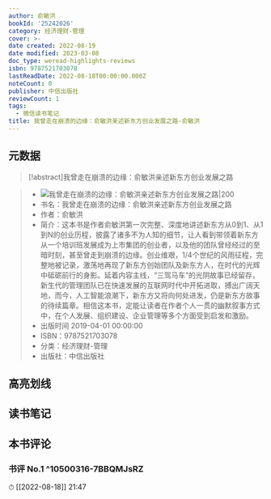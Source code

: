 ```yaml
---
author: 俞敏洪
bookId: '25242026'
category: 经济理财-管理
cover: >-
date created: 2022-08-19
date modified: 2023-03-08
doc_type: weread-highlights-reviews
isbn: 9787521703078
lastReadDate: 2022-08-18T00:00:00.000Z
noteCount: 0
publisher: 中信出版社
reviewCount: 1
tags:
  - 微信读书笔记
title: 我曾走在崩溃的边缘：俞敏洪亲述新东方创业发展之路-俞敏洪
---
```


## 元数据

>[!abstract]我曾走在崩溃的边缘：俞敏洪亲述新东方创业发展之路

> - ![我曾走在崩溃的边缘：俞敏洪亲述新东方创业发展之路|200](https://wfqqreader-1252317822.image.myqcloud.com/cover/26/25242026/t7_25242026.jpg)
> - 书名：我曾走在崩溃的边缘：俞敏洪亲述新东方创业发展之路
> - 作者：俞敏洪
> - 简介：这本书是作者俞敏洪第一次完整、深度地讲述新东方从0到1、从1到N的创业历程，披露了诸多不为人知的细节，让人看到带领着新东方从一个培训班发展成为上市集团的创业者，以及他的团队曾经经过的至暗时刻，甚至曾走到崩溃的边缘。创业维艰，1/4个世纪的风雨征程，完整地被记录，激荡地再现了新东方创始团队及新东方人，在时代的光辉中砥砺前行的身影。延着内容主线，“三驾马车”的光阴故事已经留存，新生代的管理团队已在快速发展的互联网时代中开拓进取，搏出广阔天地，而今，人工智能浪潮下，新东方又将向何处进发，仍是新东方故事的待续篇章。相信这本书，定能让读者在作者个人一贯的幽默叙事方式中，在个人发展、组织建设、企业管理等多个方面受到启发和激励。
> - 出版时间 2019-04-01 00:00:00
> - ISBN：9787521703078
> - 分类：经济理财-管理
> - 出版社：中信出版社

## 高亮划线

## 读书笔记

## 本书评论

### 书评 No.1 ^10500316-7BBQMJsRZ

⏱ [[2022-08-18]] 21:47
